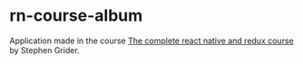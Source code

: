 # rn-course-album
Application made in the course [The complete react native and redux course](https://www.udemy.com/the-complete-react-native-and-redux-course/) by Stephen Grider.
